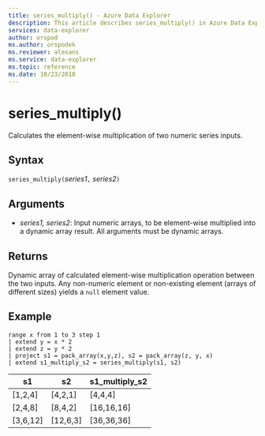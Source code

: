 ```yaml
---
title: series_multiply() - Azure Data Explorer
description: This article describes series_multiply() in Azure Data Explorer.
services: data-explorer
author: orspod
ms.author: orspodek
ms.reviewer: alexans
ms.service: data-explorer
ms.topic: reference
ms.date: 10/23/2018
---
```

# series_multiply()

Calculates the element-wise multiplication of two numeric series inputs.

## Syntax

`series_multiply(`*series1*`,` *series2*`)`

## Arguments

* *series1, series2*: Input numeric arrays, to be element-wise multiplied into a dynamic array result. All arguments must be dynamic arrays. 

## Returns

Dynamic array of calculated element-wise multiplication operation between the two inputs. Any non-numeric element or non-existing element (arrays of different sizes) yields a `null` element value.

## Example

<!-- csl: https://help.kusto.windows.net:443/Samples -->
```kusto
range x from 1 to 3 step 1
| extend y = x * 2
| extend z = y * 2
| project s1 = pack_array(x,y,z), s2 = pack_array(z, y, x)
| extend s1_multiply_s2 = series_multiply(s1, s2)
```

|s1	        |s2|	    s1_multiply_s2|
|---|---|---|
|[1,2,4]	|[4,2,1]|	[4,4,4]|
|[2,4,8]	|[8,4,2]|	[16,16,16]|
|[3,6,12]	|[12,6,3]|	[36,36,36]|
